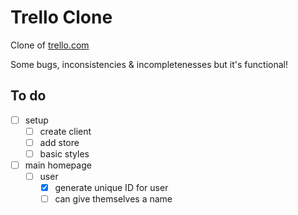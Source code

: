 # Trello Clone

Clone of [trello.com](https://trello.com/)

Some bugs, inconsistencies & incompletenesses but it's functional! 

## To do 

- [ ] setup 
  - [ ] create client
  - [ ] add store
  - [ ] basic styles
- [ ] main homepage 
  - [ ] user 
    - [x] generate unique ID for user 
    - [ ] can give themselves a name